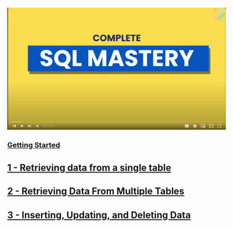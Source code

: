 
[![](img/shapka.png)](https://codewithmosh.com/p/complete-sql-mastery)


### [Getting Started](getting-started.md)

## [1 - Retrieving data from a single table](https://github.com/lalik77/mh-complete-sql-mastery/tree/1-retrieving-data-from-single-table)

## [2 - Retrieving Data From Multiple Tables](https://github.com/lalik77/mh-complete-sql-mastery/tree/2-retrieving-data-from-multiple-tables)

## [3 - Inserting, Updating, and Deleting Data]()